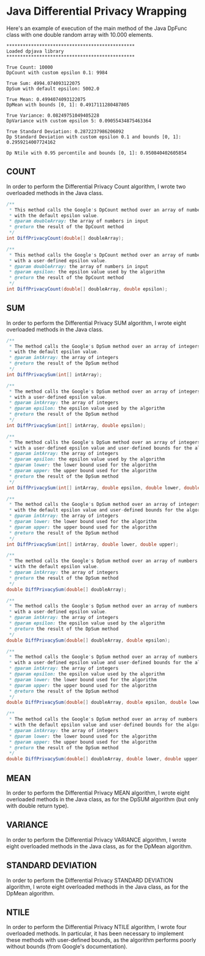 # Java Differential Privacy Wrapping
Here's an example of execution of the main method of the Java DpFunc class with one double random array with 10.000 elements.

```shell script
***********************************************
Loaded dpjava library
***********************************************

True Count: 10000
DpCount with custom epsilon 0.1: 9984

True Sum: 4994.074093122075
DpSum with default epsilon: 5002.0

True Mean: 0.4994074093122075
DpMean with bounds [0, 1]: 0.4917111280487805

True Variance: 0.08249751049405228
DpVariance with custom epsilon 5: 0.09055434875463364

True Standard Deviation: 0.2872237986206092
Dp Standard Deviation with custom epsilon 0.1 and bounds [0, 1]: 0.2959214007724162

Dp Ntile with 0.95 percentile and bounds [0, 1]: 0.950840402605854
```

## COUNT
In order to perform the Differential Privacy Count algorithm, I wrote two overloaded methods in the Java class.

```java
/**
 * This method calls the Google's DpCount method over an array of numbers
 * with the default epsilon value.
 * @param doubleArray: the array of numbers in input
 * @return the result of the DpCount method
 */
int DiffPrivacyCount(double[] doubleArray);
```

```java
/**
 * This method calls the Google's DpCount method over an array of numbers
 * with a user-defined epsilon value.
 * @param doubleArray: the array of numbers in input
 * @param epsilon: the epsilon value used by the algorithm
 * @return the result of the DpCount method
 */
int DiffPrivacyCount(double[] doubleArray, double epsilon);
```

## SUM
In order to perform the Differential Privacy SUM algorithm, I wrote eight overloaded methods in the Java class.

```java
/**
 * The method calls the Google's DpSum method over an array of integers
 * with the default epsilon value.
 * @param intArray: the array of integers
 * @return the result of the DpSum method
 */
int DiffPrivacySum(int[] intArray);
```
```java
/**
 * The method calls the Google's DpSum method over an array of integers
 * with a user-defined epsilon value.
 * @param intArray: the array of integers
 * @param epsilon: the epsilon value used by the algorithm
 * @return the result of the DpSum method
 */
int DiffPrivacySum(int[] intArray, double epsilon);
```

```java
/**
 * The method calls the Google's DpSum method over an array of integers
 * with a user-defined epsilon value and user-defined bounds for the algorithm
 * @param intArray: the array of integers
 * @param epsilon: the epsilon value used by the algorithm
 * @param lower: the lower bound used for the algorithm
 * @param upper: the upper bound used for the algorithm
 * @return the result of the DpSum method
 */
int DiffPrivacySum(int[] intArray, double epsilon, double lower, double upper;
```

```java
/**
 * The method calls the Google's DpSum method over an array of integers
 * with the default epsilon value and user-defined bounds for the algorithm
 * @param intArray: the array of integers
 * @param lower: the lower bound used for the algorithm
 * @param upper: the upper bound used for the algorithm
 * @return the result of the DpSum method
 */
int DiffPrivacySum(int[] intArray, double lower, double upper);
```
```java
/**
 * The method calls the Google's DpSum method over an array of numbers
 * with the default epsilon value.
 * @param intArray: the array of integers
 * @return the result of the DpSum method
 */
double DiffPrivacySum(double[] doubleArray);
```
```java
/**
 * The method calls the Google's DpSum method over an array of numbers
 * with a user-defined epsilon value.
 * @param intArray: the array of integers
 * @param epsilon: the epsilon value used by the algorithm
 * @return the result of the DpSum method
 */
double DiffPrivacySum(double[] doubleArray, double epsilon);
```
```java
/**
 * The method calls the Google's DpSum method over an array of numbers
 * with a user-defined epsilon value and user-defined bounds for the algorithm
 * @param intArray: the array of integers
 * @param epsilon: the epsilon value used by the algorithm
 * @param lower: the lower bound used for the algorithm
 * @param upper: the upper bound used for the algorithm
 * @return the result of the DpSum method
 */
double DiffPrivacySum(double[] doubleArray, double epsilon, double lower, double upper);
```
```java
/**
 * The method calls the Google's DpSum method over an array of numbers
 * with the default epsilon value and user-defined bounds for the algorithm
 * @param intArray: the array of integers
 * @param lower: the lower bound used for the algorithm
 * @param upper: the upper bound used for the algorithm
 * @return the result of the DpSum method
 */
double DiffPrivacySum(double[] doubleArray, double lower, double upper);
```

## MEAN
In order to perform the Differential Privacy MEAN algorithm, I wrote eight overloaded methods in the Java class, as for the DpSUM algorithm (but only with double return type).

## VARIANCE
In order to perform the Differential Privacy VARIANCE algorithm, I wrote eight overloaded methods in the Java class, as for the DpMean algorithm.

## STANDARD DEVIATION
In order to perform the Differential Privacy STANDARD DEVIATION algorithm, I wrote eight overloaded methods in the Java class, as for the DpMean algorithm.

## NTILE
In order to perform the Differential Privacy NTILE algorithm, I wrote four overloaded methods.
In particular, it has been necessary to implement these methods with user-defined bounds, as the algorithm performs poorly without bounds (from Google's documentation).
